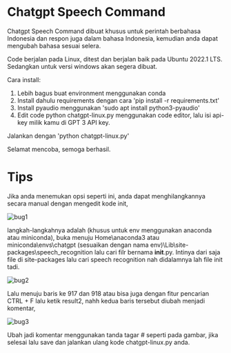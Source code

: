 # Chatgpt Speech Command 

Chatgpt Speech Command dibuat khusus untuk perintah berbahasa Indonesia dan respon juga dalam bahasa Indonesia, kemudian anda dapat mengubah bahasa sesuai selera.

Code berjalan pada Linux, ditest dan berjalan baik pada Ubuntu 2022.1 LTS. Sedangkan untuk versi windows akan segera dibuat.

Cara install:
1. Lebih bagus buat environment menggunakan conda
2. Install dahulu requirements dengan cara 'pip install -r requirements.txt'
3. Install pyaudio menggunakan 'sudo apt install python3-pyaudio'
4. Edit code python chatgpt-linux.py menggunakan code editor, lalu isi api-key milik kamu di GPT 3 API key.

Jalankan dengan 'python chatgpt-linux.py' 

Selamat mencoba, semoga berhasil. 

# Tips
Jika anda menemukan opsi seperti ini, anda dapat menghilangkannya secara manual dengan mengedit kode init,

![bug1](https://user-images.githubusercontent.com/17795544/216879367-467d1aca-ac4b-4a82-ae14-0f489571d192.jpg)

langkah-langkahnya adalah (khusus untuk env menggunakan anaconda atau miniconda), buka menuju Home\anaconda3 atau miniconda\envs\chatgpt (sesuaikan dengan nama env)\Lib\site-packages\speech_recognition lalu cari filr bernama __init__.py. Intinya dari saja file di site-packages lalu cari speech recognition nah didalamnya lah file init tadi.

![bug2](https://user-images.githubusercontent.com/17795544/216879946-1e78c2ab-8365-43ab-b68d-2561d6bbf14f.jpg)

Lalu menuju baris ke 917 dan 918 atau bisa juga dengan fitur pencarian CTRL + F lalu ketik result2, nahh kedua baris tersebut diubah menjadi komentar,

![bug3](https://user-images.githubusercontent.com/17795544/216880356-779cab3b-4bfd-4163-867f-34f47d9ac22b.jpg)

Ubah jadi komentar menggunakan tanda tagar # seperti pada gambar, jika selesai lalu save dan jalankan ulang kode chatgpt-linux.py anda.
